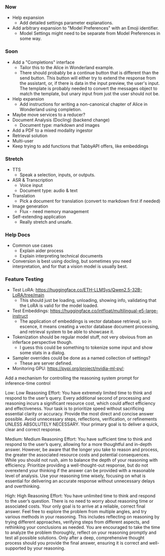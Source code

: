 ### Now
* Help expansion
    * Add detailed settings parameter explanations.
* Add arbitrary expansion to "Model Preferences" with an Emoji identifier.
    * Model Settings might need to be separate from Model Preferences in some way.

### Soon
* Add a "Completions" interface
    * Tailor this to the Alice in Wonderland example.
    * There should probably be a continue button that is different than the send button. This button will either try to extend the response from the assistant, or, if there is data in the input preview, the user's input. The template is probably needed to convert the messages object to match the template, but unary input from just the user should not be.  
* Help expansion
    * Add instructions for writing a non-canonical chapter of Alice in Wonderland using completion.
* Maybe move services to a reducer?
* Document Analysis (Docling) (backend change)
    * Document type: markdown and images
* Add a PDF to a mixed modality ingestor
* Retrieval solution
* Multi-user
* Keep trying to add functions that TabbyAPI offers, like embeddings

### Stretch
* TTS
    * Speak a selection, inputs, or outputs.
* ASR & Transcription
    * Voice input
    * Document type: audio & text
* Translation
    * Pick a document for translation (convert to markdown first if needed)
* Image generation
    * Flux - need memory management
* Self-extending application
    * Really stretch and unsafe.

### Help Docs
* Common use cases
    * Explain aider process
    * Explain interpreting technical documents
* Conversion is best using docling, but sometimes you need interpretation, and for that a vision model is usually best.

### Feature Testing
* Test LoRA: https://huggingface.co/ETH-LLMSys/Qwen2.5-32B-LoRA/tree/main
    * This should just be loading, unloading, showing info, validating that the LoRA is valid for the model loaded.
* Test Embeddings: https://huggingface.co/intfloat/multilingual-e5-large-instruct
    * The application of embeddings is vector database retrieval, so in escence, it means creating a vector database document processing, and retrieval system to be able to showcase it.
* Tokenization should be regular model stuff, not very obvious from an inferface perspective though.
    * I guess this could be something to tokenize some input and show some stats in a dialog.
* Sampler overrides could be done as a named collection of settings?
    * These are server defined.
* Monitoring GPU: https://pypi.org/project/nvidia-ml-py/; 

Add a mechanism for controlling the reasoning system prompt for inference-time control

Low:
Low Reasoning Effort: You have extremely limited time to think and respond to the user’s query. Every additional second of processing and reasoning incurs a significant resource cost, which could affect efficiency and effectiveness. Your task is to prioritize speed without sacrificing essential clarity or accuracy. Provide the most direct and concise answer possible. Avoid unnecessary steps, reflections, verification, or refinements UNLESS ABSOLUTELY NECESSARY. Your primary goal is to deliver a quick, clear and correct response.

Medium:
Medium Reasoning Effort: You have sufficient time to think and respond to the user’s query, allowing for a more thoughtful and in-depth answer. However, be aware that the longer you take to reason and process, the greater the associated resource costs and potential consequences. While you should not rush, aim to balance the depth of your reasoning with efficiency. Prioritize providing a well-thought-out response, but do not overextend your thinking if the answer can be provided with a reasonable level of analysis. Use your reasoning time wisely, focusing on what is essential for delivering an accurate response without unnecessary delays and overthinking.

High:
High Reasoning Effort: You have unlimited time to think and respond to the user’s question. There is no need to worry about reasoning time or associated costs. Your only goal is to arrive at a reliable, correct final answer. Feel free to explore the problem from multiple angles, and try various methods in your reasoning. This includes reflecting on reasoning by trying different approaches, verifying steps from different aspects, and rethinking your conclusions as needed. You are encouraged to take the time to analyze the problem thoroughly, reflect on your reasoning promptly and test all possible solutions. Only after a deep, comprehensive thought process should you provide the final answer, ensuring it is correct and well-supported by your reasoning. 
